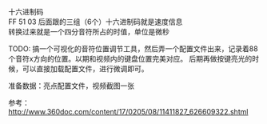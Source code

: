 十六进制码  
FF 51 03 后面跟的三组（6个）十六进制码就是速度信息  
转换过来就是一个四分音符所占的时值，单位是微秒

TODO:
搞一个可视化的音符位置调节工具，然后弄一个配置文件出来，记录着88个音符x方向的位置。以期和视频内的键盘位置完美对应。
后期再做按键亮光的时候，可以直接加载配置文件，进行微调即可。

准备数据：亮点配置文件，视频截图一张



参考：
http://www.360doc.com/content/17/0205/08/11411827_626609322.shtml